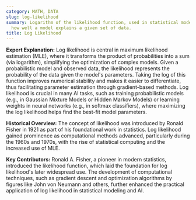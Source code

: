```yaml
---
category: MATH, DATA
slug: log-likelihood
summary: Logarithm of the likelihood function, used in statistical models to measure
  how well a model explains a given set of data.
title: Log Likelihood
---
```


**Expert Explanation:** Log likelihood is central in maximum likelihood estimation (MLE), where it transforms the product of probabilities into a sum (via logarithm), simplifying the optimization of complex models. Given a probabilistic model and observed data, the likelihood represents the probability of the data given the model's parameters. Taking the log of this function improves numerical stability and makes it easier to differentiate, thus facilitating parameter estimation through gradient-based methods. Log likelihood is crucial in many AI tasks, such as training probabilistic models (e.g., in Gaussian Mixture Models or Hidden Markov Models) or learning weights in neural networks (e.g., in softmax classifiers), where maximizing the log likelihood helps find the best-fit model parameters.

**Historical Overview:** The concept of likelihood was introduced by Ronald Fisher in 1921 as part of his foundational work in statistics. Log likelihood gained prominence as computational methods advanced, particularly during the 1960s and 1970s, with the rise of statistical computing and the increased use of MLE.

**Key Contributors:** Ronald A. Fisher, a pioneer in modern statistics, introduced the likelihood function, which laid the foundation for log likelihood's later widespread use. The development of computational techniques, such as gradient descent and optimization algorithms by figures like John von Neumann and others, further enhanced the practical application of log likelihood in statistical modeling and AI.